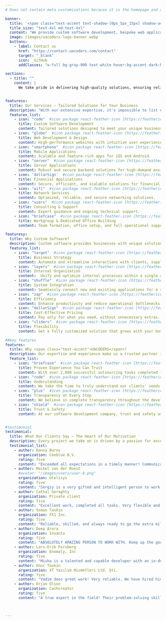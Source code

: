 ```yaml
---
# Does not contain meta customizations because it is the homepage and config is already set in the config file

banner:
  title: '<span class="text-accent text-shadow-[0px_5px_15px] shadow-accent/10">UACODERS</span> - <span class="text-secondary">Custom Software Development Company</span>'
  title_size: "text-4xl md:text-4xl"
  content: "We provide custom software development, bespoke web application development, outsourcing, and other computing and internet services for Linux, FreeBSD, and Microsoft Windows™ operating systems. We serve clients ranging from small businesses to large corporations."  
  image: /images/uacoders-logo-banner.webp
  buttons:
    - label: Contact us
      href: "https://contact.uacoders.com/contact"
      target: "_blank"
      icon: _GitHub
      addClasses: "w-full bg-gray-900 text-white hover:bg-accent dark:border-white/10 dark:border"

sections:
  - title: ""
    content: |
      We take pride in delivering high-quality solutions, ensuring reliability, security, and efficiency in every project. Whatever your needs, we have the skills and experience to make it happen!


featuresx:
  title: Our Services – Tailored Solutions for Your Business 
  description: "With our extensive expertise, it's impossible to list everything we can do but here are some of our key services. Whether you're looking for end-to-end software development, expert consulting, or dedicated team support, we’ve got you covered:"
  featurex_list:
    - icon: "code"  #icon package react-feather-icon [https://feathericons.com/]
      title: Custom Software Development
      content: Tailored solutions designed to meet your unique business needs.
    - icon: "globe"  #icon package react-feather-icon [https://feathericons.com/]
      title: Web Development & Design
      content: High-performance websites with intuitive user experiences.
    - icon: "smartphone"  #icon package react-feather-icon [https://feathericons.com/]
      title: Mobile Applications
      content: Scalable and feature-rich apps for iOS and Android.
    - icon: "server"  #icon package react-feather-icon [https://feathericons.com/]
      title: Server Applications
      content: Robust and secure backend solutions for high-demand environments.
    - icon: 'dollarSign'  #icon package react-feather-icon [https://feathericons.com/]
      title: Financial Applications
      content: Secure, efficient, and scalable solutions for financial operations.
    - icon: "wifi"  #icon package react-feather-icon [https://feathericons.com/]
      title: Network Services
      content: Optimized, reliable, and secure networking solutions.
    - icon: "users"  #icon package react-feather-icon [https://feathericons.com/]
      title: Consulting & Support
      content: Expert guidance and ongoing technical support.
    - icon: "briefcase"  #icon package react-feather-icon [https://feathericons.com/]
      title: Workgroup & Dedicated Office Building
      content: Team formation, office setup, and full operational support.

featuresy:
  title: Why Custom Software? 
  description: Custom software provides businesses with unique solutions tailored to their specific needs, ensuring efficiency, scalability, and seamless integration.
  featurey_list:
    - icon: "target"  #icon package react-feather-icon [https://feathericons.com/]
      title: Business Strategy 
      content: Automate and streamline interactions with clients, suppliers, and distributors.
    - icon: "layers"  #icon package react-feather-icon [https://feathericons.com/]
      title: Internal Organization 
      content:  Unify and optimize internal processes within a single application.
    - icon: "shuffle"  #icon package react-feather-icon [https://feathericons.com/]
      title: System Integration 
      content: Seamlessly connect new and existing applications for a smooth workflow.
    - icon: "zap"  #icon package react-feather-icon [https://feathericons.com/]
      title: Efficiency 
      content: Enhance productivity and reduce operational bottlenecks.
    - icon: "dollarSign"  #icon package react-feather-icon [https://feathericons.com/]
      title: Cost-Effective Pricing 
      content: Pay only for what you need, without unnecessary extras.
    - icon: "sliders"  #icon package react-feather-icon [https://feathericons.com/]
      title: Flexibility
      content: Get a fully customized solution that grows with your business.

##key features
features:
  title: Why <span class="text-accent">UACODERS</span>?
  description: Our expertise and experience make us a trusted partner in custom software development. You can chack our portfolion on Upwork to see at least small part of our jobs.  
  feature_list:
    - icon: "briefcase"  #icon package react-feather-icon [https://feathericons.com/]
      title: Proven Experience You Can Trust
      content: With over 2,000 successful outsourcing tasks completed for clients worldwide, we bring a wealth of experience to every project. Our team has delivered 500+ unique projects and provided 300,000+ hours of expert service, ensuring high-quality solutions tailored to our clients' needs. From startups to enterprises, our expertise speaks for itself—driving innovation, efficiency, and success.
    - icon: "code"  #icon package react-feather-icon [https://feathericons.com/]
      title: Understanding
      content: We take the time to truly understand our clients' needs, ensuring that every solution we develop aligns perfectly with their goals. Through clear communication, expertise, and attention to detail, we deliver exactly what is required—nothing less, nothing more. Your vision is our priority, and we turn it into reality with precision and efficiency.
    - icon: "plus"  #icon package react-feather-icon [https://feathericons.com/]
      title: Transparency at Every Step
      content: We believe in complete transparency throughout the development process. Our project management tools give our clients real-time access to track progress, milestones, and updates. With clear communication and full visibility, you stay informed and in control, ensuring that every step aligns with your expectations. No surprises—just seamless collaboration and trust.
    - icon: "shield"  #icon package react-feather-icon [https://feathericons.com/]
      title: Trust & Safety
      content: At our software development company, trust and safety are not just promises—they are the foundation of everything we do. We prioritize secure, reliable, and high-quality solutions, ensuring that our clients can depend on us every step of the way. From robust security measures to transparent communication, we build software with integrity, keeping your data and business protected. Your success and confidence in our work drive us to deliver excellence, always.


#testimonial
testimonial:
  title: What Our Clients Say – The Heart of Our Motivation 
  description: Every project we take on is driven by a passion for excellence and a commitment to delivering the best results. Our clients' feedback is not just words—it's a reflection of our dedication, hard work, and continuous growth. Their success stories inspire us to push boundaries, improve, and innovate. We are proud to share their experiences with you!
  testimonial_list:
    - author: Danny Burns
      organization: Ceeblue B.V.
      rating: five
      content: "Exceeded all expectations in a timely manner! Communication was great as well as the end product."
    - author: Maikel van der Roest
      #avatar: "/images/users/user-8.png"
      organization: Utelisys 
      rating: five
      content: "Sergiy is a very gifted and intelligent person to work with. Highly skilled and always coming up with good solutions. Very recommended for long jobs, but also for short jobs. Hes always able to come up with a solution for problems other say cannot be solved. So i advice to everyone, try it yourself and be impressed"
    - author: Cathal Geraghty 
      organization: Private client
      rating: five
      content: "Excellent work, completed all tasks. Very flexible and detailed. Would highly recommend."
    - author: Osman Taskin
      organization: FX1 Inc.
      rating: five
      content: "Reliable, skilled, and always ready to go the extra mile. Our project was in the best hands possible!"
    - author: Deep Arora
      organization: Invanto
      rating: five
      content: "ABSOLUTELY AMAZING PERSON TO WORK WITH. Keep up the good work Misha!!"
    - author: Lars-Erik Forsberg
      organization: Enomaly, Inc
      rating: five
      content: "Misha is a talented and capable developer with an in-depth knowledge of Drupal. He is a pleasure to work with and a valuable part of our development team. "
    - author: Onur Taskin
      organization: XT Yazılım Hizmetleri Ltd. Şti.
      rating: five
      content: "Vadim does great work! Very reliable. We have hired him multiple times and I've personally recommended him to my friends. "
    - author: Orjan Olson
      organization: Cashcreator 
      rating: five
      content: "A true expert in the field! Their problem-solving skills and technical expertise made all the difference."



---
```

